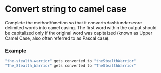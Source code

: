 # Convert string to camel case

Complete the method/function so that it converts dash/underscore delimited words into camel casing. The first word within the output should be capitalized only if the original word was capitalized (known as Upper Camel Case, also often referred to as Pascal case).

### Example

```bash
"the-stealth-warrior" gets converted to "theStealthWarrior"
"The_Stealth_Warrior" gets converted to "TheStealthWarrior"
```